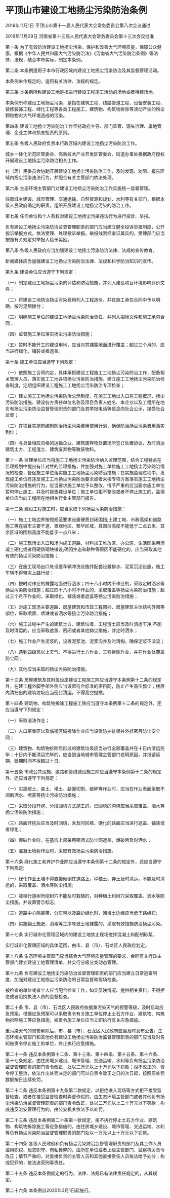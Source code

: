 # 平顶山市建设工地扬尘污染防治条例

2019年11月1日 平顶山市第十一届人民代表大会常务委员会第八次会议通过

2019年11月29日 河南省第十三届人民代表大会常务委员会第十三次会议批准

<!-- INFO END -->

第一条 为了有效防治建设工地扬尘污染，保护和改善大气环境质量，保障公众健康，根据《中华人民共和国大气污染防治法》《河南省大气污染防治条例》等法律、法规，结合本市实际，制定本条例。

第二条 本条例适用于本市行政区域内建设工地扬尘污染防治及其监督管理活动。

本条例未作规定的，适用有关法律、法规的规定。

第三条 本条例所称建设工地是指进行建设工程施工活动的场地或者待建场地。

本条例所称建设工地扬尘污染，是指在建筑工程、线路管道工程、设备安装工程、装修装饰工程、绿化工程等各类工程施工，建筑物、构筑物拆除等活动产生的粉尘颗粒物对大气环境造成的污染。

第四条 建设工地扬尘污染防治工作坚持政府主导、部门监管、源头治理、属地管理、企业主体和损害担责的原则。

第五条 各级人民政府负责本行政区域内建设工地扬尘污染防治工作。

城乡一体化示范区管委会、高新技术产业开发区管委会、街道办事处根据政府授权开展建设工地扬尘污染防治相关工作。

村（居）民委员会协助开展建设工地扬尘污染防治工作，及时发现、劝阻、报告区域内扬尘污染违法行为，并配合有关主管部门依法处理。

第六条 生态环境主管部门对建设工地扬尘污染防治工作实施统一监督管理。

住房城乡建设、城市管理、交通运输、自然资源和规划、水利等有关部门，根据本级人民政府确定的职责，组织开展建设工地扬尘污染的防治工作。

第七条 任何单位和个人有权对建设工地扬尘污染违法行为进行投诉、举报。

负有建设工地扬尘污染防治监督管理职责的部门应当建立健全投诉举报制度，公开投诉举报方式，依法受理、处理投诉举报。举报线索经查证属实的，受理部门应当按照有关规定对举报人给予奖励。

第八条 各级人民政府应当加强建设工地扬尘污染防治法律、法规的宣传教育。

新闻媒体应当加强建设工地扬尘污染防治法律、法规和科学防治知识的宣传。

第九条 建设单位应当遵守下列规定：

（一）制定建设工地扬尘污染的评估和防治措施，并列入建设项目环境影响评价文件；

（二）将建设工地防治扬尘污染费用列入工程造价，并在施工承包合同中予以明确，按时足额拨付；

（三）明确施工单位的建设工地扬尘污染防治责任，并列入招标文件和施工承包合同；

（四）监督施工单位落实扬尘污染防治措施；

（五）暂时不能开工的建设用地，应当对其裸露地面进行覆盖；超过三个月的，应当进行绿化、铺装或者遮盖。

第十条 施工单位应当遵守下列规定：

（一）依照施工合同约定，具体承担建设工程施工工地扬尘污染防治工作，配备相关管理人员，落实施工工地各项扬尘污染防治措施，建立施工工地扬尘污染防治检查制度，定期组织建设工程施工工地扬尘污染防治专项检查；

（二）建立施工工地扬尘污染防治公示制度，在施工工地出入口将工程概况、扬尘污染防治措施、建设各方责任单位名称及项目负责人姓名、本企业以及工程所在地负有扬尘污染防治监督管理职责的部门及其举报电话等信息向社会公示，接受社会监督；

（三）在项目实施前编制防治扬尘污染费用使用计划，确保防治扬尘污染费用落实到位；

（四）与具备相应资格的运输企业、建筑废弃物处置场所签订处置协议，及时清运建筑土方、工程渣土、建筑废弃物等散装物料。

第十一条 监理单位应当将施工工地扬尘污染防治纳入监理范围，结合工程特点在监理规划中提出有针对性的监理措施，并加强对施工单位施工工地扬尘污染防治情况的检查，督促施工单位落实施工工地扬尘污染防治措施；在实施监理过程中，发现施工单位有违反施工工地扬尘污染防治要求或者未按专项方案落实施工工地扬尘污染防治措施的行为，应当要求施工单位予以整改，情节严重的应当要求施工单位暂时停止施工，并及时报告建设单位；施工单位拒不整改或者不停止施工的，监理单位应当向工程所在地相关行业主管部门报告。

第十二条 建设工程施工时，应当采取下列扬尘污染防治措施：

（一）施工工地边界按照规范要求设置硬质封闭围挡;土建工地、市政高架和道路施工等在城市主要干道、景观地区、繁华区域，其围挡高度不能低于二点五米，其余区域的围挡高度不能低于一点八米；

（二）施工现场出入口和场内施工道路、材料加工堆放区、办公区、生活区采用混凝土硬化或者用硬质砌块铺设;确因生态和耕种等原因不能硬化的，应当采取其他有效的扬尘污染防治措施；

（三）在施工现场出口处设置车辆冲洗设施并配套设置排水、泥浆沉淀设施，施工车辆不得带泥上路行驶；

（四）按时对作业的裸露地面进行洒水；四十八小时内不作业的，采取定时洒水等扬尘污染防治措施；超过四十八小时不作业的，采取覆盖等扬尘污染防治措施；超过三个月不作业的，采取绿化、铺装或者遮盖等扬尘污染防治措施；

（五）对施工现场主要道路、房屋建筑和市政工程围挡、房屋建筑主体结构外围等部位，采取喷雾、喷淋或者洒水等扬尘污染防治措施；

（六）施工过程中产生的建筑土方、建筑垃圾、工程渣土应当及时清运干净;不能及时清运的，应当采取遮盖、密闭或者其他抑尘措施，并定时洒水；

（七）施工作业产生泥浆的，设置泥浆池、泥浆沟并及时清掏，确保泥浆不溢流；

（八）遇到四级风以上天气，不得进行土方作业、工程拆除作业，并在作业处覆盖防尘网；

（九）其他应当采取的扬尘污染防治措施。

第十三条 房屋建筑及其附属设施建设工程施工除应当遵守本条例第十二条的规定外，在建工程外脚手架外侧应当设置符合标准的密目网，防止产生高空飘尘；楼层内清扫出的建筑垃圾应当密封清运，不得高空抛撒。

第十四条 建筑物、构筑物拆除工程施工除应当遵守本条例第十二条的规定外，还应当遵守下列规定：

（一）采取湿法作业；

（二）人口密集区以及临街区域拆除作业应当设置防护排架并外挂密目防尘安全网；

（三）建筑物、构筑物拆除后形成的建筑垃圾应当进行全部覆盖并在十日内清运完毕；十日内不能清运完毕的，应当到当地城市管理主管部门说明原因，并报请延期，延期时间不得超过十日。

第十五条 市政公共设施、道路和管线铺设施工除应当遵守本条例第十二条的规定外，还应当遵守下列规定：

（一）实施挖土、装土、堆土、路面切割、破碎等作业时，应当在作业表面采取不间断洒水、喷雾等扬尘污染防治措施；

（二）采取分段开挖、分段回填方式施工的，已回填的沟槽应当采取覆盖、洒水等扬尘污染防治措施；

（三）路面开挖后应当及时回填，未及时回填、硬化的路面应当进行遮盖、铺装或者绿化；

（四）爆破作业时，在基坑上部采用密闭式防尘网遮盖，爆破后及时洒水；

（五）混凝土喷射作业时，采取有效扬尘污染防治措施。

第十六条 绿化施工和养护作业除应当遵守本条例第十二条的规定外，还应当遵守下列规定:

（一）绿化作业土壤不得直接倾倒在道路上，种植土、弃土及时清运，不能及时清运的，采取覆盖、洒水等防尘措施;

（二）栽植行道树所挖树穴不能及时栽植的，对种植土和树穴采取覆盖、洒水等防尘措施，并设置警示标志;

（三）道路中心隔离带、分车带以及路边绿化时，回填土边缘应当低于路缘石;

（四）实施翻土施肥、消毒等工序导致土地裸露的，采取有效措施防治扬尘污染。

第十七条 实行城市化管理区域内的建设工地禁止现场搅拌混凝土和配制砂浆。

实行城市化管理区域的具体范围，由市、县（市）、石龙区人民政府划定。

第十八条 生态环境主管部门应当结合大气环境质量管理的要求，会同有关行政主管部门建立建设工地管理清单，并实行分级分类动态管理。

第十九条 负有建设工地扬尘污染防治监督管理职责的部门应当建立日常巡查制度，加强对建设工地扬尘污染防治的日常监督和现场检查。

被检查的单位或者个人应当配合检查工作，如实反映情况、提供相关资料，不得拒绝或者阻挠执法人员的监督检查。

第二十条 市、县（市）、石龙区人民政府依据重污染天气的预警等级，及时启动应急预案，根据应急预案可以采取责令有关施工单位停止土石方作业、建筑物、构筑物拆除施工等应急措施，被责令施工单位应当立即执行有关应急措施。

重污染天气的预警解除后，市、县（市）、石龙区人民政府应当及时发布公告。生态环境主管部门和其他负有建设工地扬尘污染防治监督管理职责的部门应当及时告知被责令停止施工的单位，终止执行应急措施。

第二十一条 违反本条例第十二条、第十三条、第十四条、第十五条、第十六条、第十七条规定，由住房城乡建设、城市管理、交通运输、水利等负有扬尘污染防治监督管理职责的部门责令改正，处以二万元以上十万元以下罚款；拒不改正的，责令停工整治，依法作出处罚决定的部门可以自责令改正之日的次日起，按照原处罚数额按日连续处罚。

第二十二条 违反本条例第十九条第二款规定，以拒绝进入现场等方式拒不接受监督检查，或者在接受监督检查时弄虚作假的，由生态环境主管部门或者其他负有扬尘污染防治监督管理职责的部门责令改正，处以二万元以上二十万元以下罚款；构成违反治安管理行为的，由公安机关依法予以处罚。

第二十三条 违反本条例第二十条第一款规定，拒不执行停止土石方作业、建筑物、构筑物拆除施工等应急措施的，由住房城乡建设、城市管理、交通运输、水利等负有扬尘污染防治监督管理职责的部门处以一万元以上十万元以下罚款。

第二十四条 各级人民政府和负有扬尘污染防治监督管理职责的部门及其工作人员滥用职权、玩忽职守、徇私舞弊的，由所在单位或者上级主管部门、监察机关责令改正；情节严重的，对直接负责的主管人员和其他直接责任人员依法给予处分；构成犯罪的，依法追究刑事责任。

第二十五条 违反本条例规定的行为，法律、法规已有法律责任规定的，从其规定。

第二十六条 本条例自2020年3月1日起施行。